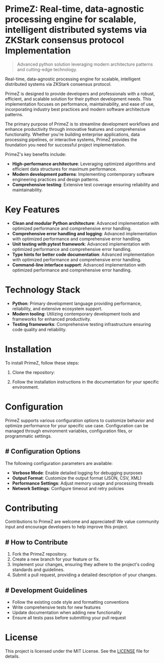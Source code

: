 <!-- fallback_PrimeZ_20251002194050_36890 -->

# PrimeZ: Real-time, data-agnostic processing engine for scalable, intelligent distributed systems via ZKStark consensus protocol Implementation
> Advanced python solution leveraging modern architecture patterns and cutting-edge technology.

Real-time, data-agnostic processing engine for scalable, intelligent distributed systems via ZKStark consensus protocol.

PrimeZ is designed to provide developers and professionals with a robust, efficient, and scalable solution for their python development needs. This implementation focuses on performance, maintainability, and ease of use, incorporating industry best practices and modern software architecture patterns.

The primary purpose of PrimeZ is to streamline development workflows and enhance productivity through innovative features and comprehensive functionality. Whether you're building enterprise applications, data processing pipelines, or interactive systems, PrimeZ provides the foundation you need for successful project implementation.

PrimeZ's key benefits include:

* **High-performance architecture**: Leveraging optimized algorithms and efficient data structures for maximum performance.
* **Modern development patterns**: Implementing contemporary software engineering practices and design patterns.
* **Comprehensive testing**: Extensive test coverage ensuring reliability and maintainability.

# Key Features

* **Clean and modular Python architecture**: Advanced implementation with optimized performance and comprehensive error handling.
* **Comprehensive error handling and logging**: Advanced implementation with optimized performance and comprehensive error handling.
* **Unit testing with pytest framework**: Advanced implementation with optimized performance and comprehensive error handling.
* **Type hints for better code documentation**: Advanced implementation with optimized performance and comprehensive error handling.
* **Command-line interface support**: Advanced implementation with optimized performance and comprehensive error handling.

# Technology Stack

* **Python**: Primary development language providing performance, reliability, and extensive ecosystem support.
* **Modern tooling**: Utilizing contemporary development tools and frameworks for enhanced productivity.
* **Testing frameworks**: Comprehensive testing infrastructure ensuring code quality and reliability.

# Installation

To install PrimeZ, follow these steps:

1. Clone the repository:


2. Follow the installation instructions in the documentation for your specific environment.

# Configuration

PrimeZ supports various configuration options to customize behavior and optimize performance for your specific use case. Configuration can be managed through environment variables, configuration files, or programmatic settings.

## # Configuration Options

The following configuration parameters are available:

* **Verbose Mode**: Enable detailed logging for debugging purposes
* **Output Format**: Customize the output format (JSON, CSV, XML)
* **Performance Settings**: Adjust memory usage and processing threads
* **Network Settings**: Configure timeout and retry policies

# Contributing

Contributions to PrimeZ are welcome and appreciated! We value community input and encourage developers to help improve this project.

## # How to Contribute

1. Fork the PrimeZ repository.
2. Create a new branch for your feature or fix.
3. Implement your changes, ensuring they adhere to the project's coding standards and guidelines.
4. Submit a pull request, providing a detailed description of your changes.

## # Development Guidelines

* Follow the existing code style and formatting conventions
* Write comprehensive tests for new features
* Update documentation when adding new functionality
* Ensure all tests pass before submitting your pull request

# License

This project is licensed under the MIT License. See the [LICENSE](https://github.com/mpermar082/PrimeZ/blob/main/LICENSE) file for details.
